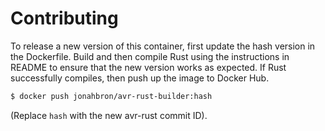 # Contributing

To release a new version of this container, first update the hash version in
the Dockerfile.  Build and then compile Rust using the instructions in README
to ensure that the new version works as expected.  If Rust successfully
compiles, then push up the image to Docker Hub.

```bash
$ docker push jonahbron/avr-rust-builder:hash
```

(Replace `hash` with the new avr-rust commit ID).
